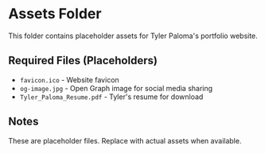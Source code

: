 # Assets Folder

This folder contains placeholder assets for Tyler Paloma's portfolio website.

## Required Files (Placeholders)

- `favicon.ico` - Website favicon
- `og-image.jpg` - Open Graph image for social media sharing
- `Tyler_Paloma_Resume.pdf` - Tyler's resume for download

## Notes

These are placeholder files. Replace with actual assets when available.